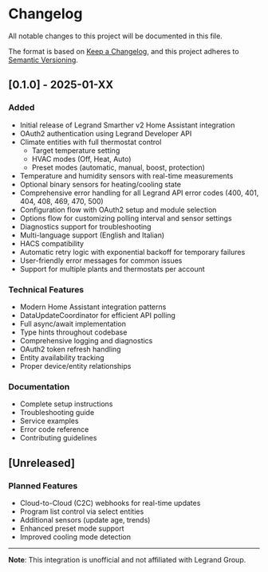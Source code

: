 # Changelog

All notable changes to this project will be documented in this file.

The format is based on [Keep a Changelog](https://keepachangelog.com/en/1.0.0/),
and this project adheres to [Semantic Versioning](https://semver.org/spec/v2.0.0.html).

## [0.1.0] - 2025-01-XX

### Added
- Initial release of Legrand Smarther v2 Home Assistant integration
- OAuth2 authentication using Legrand Developer API
- Climate entities with full thermostat control
  - Target temperature setting
  - HVAC modes (Off, Heat, Auto)
  - Preset modes (automatic, manual, boost, protection)
- Temperature and humidity sensors with real-time measurements
- Optional binary sensors for heating/cooling state
- Comprehensive error handling for all Legrand API error codes (400, 401, 404, 408, 469, 470, 500)
- Configuration flow with OAuth2 setup and module selection
- Options flow for customizing polling interval and sensor settings
- Diagnostics support for troubleshooting
- Multi-language support (English and Italian)
- HACS compatibility
- Automatic retry logic with exponential backoff for temporary failures
- User-friendly error messages for common issues
- Support for multiple plants and thermostats per account

### Technical Features
- Modern Home Assistant integration patterns
- DataUpdateCoordinator for efficient API polling
- Full async/await implementation
- Type hints throughout codebase
- Comprehensive logging and diagnostics
- OAuth2 token refresh handling
- Entity availability tracking
- Proper device/entity relationships

### Documentation
- Complete setup instructions
- Troubleshooting guide
- Service examples
- Error code reference
- Contributing guidelines

## [Unreleased]

### Planned Features
- Cloud-to-Cloud (C2C) webhooks for real-time updates
- Program list control via select entities
- Additional sensors (update age, trends)
- Enhanced preset mode support
- Improved cooling mode detection

---

**Note**: This integration is unofficial and not affiliated with Legrand Group.
